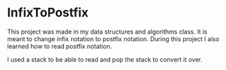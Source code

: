# InfixToPostfix

This project was made in my data structures and algorithms class. It is meant to change infix notation to postfix notation. During this project I also learned how to read postfix notation. 

I used a stack to be able to read and pop the stack to convert it over. 

